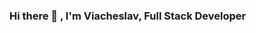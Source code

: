 ### Hi there 👋 , I'm Viacheslav, Full Stack Developer

<!--
**maxsl89/maxsl89** is a ✨ _special_ ✨ repository because its `README.md` (this file) appears on your GitHub profile.

